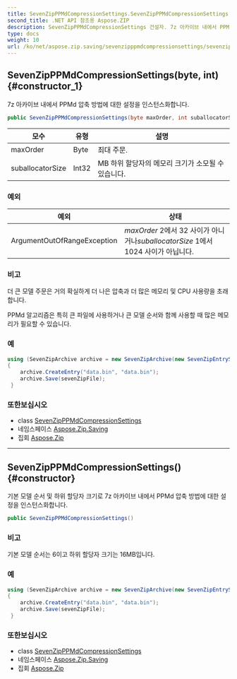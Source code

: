 ```yaml
---
title: SevenZipPPMdCompressionSettings.SevenZipPPMdCompressionSettings
second_title: .NET API 참조용 Aspose.ZIP
description: SevenZipPPMdCompressionSettings 건설자. 7z 아카이브 내에서 PPMd 압축 방법에 대한 설정을 인스턴스화합니다.
type: docs
weight: 10
url: /ko/net/aspose.zip.saving/sevenzipppmdcompressionsettings/sevenzipppmdcompressionsettings/
---
```

## SevenZipPPMdCompressionSettings(byte, int) {#constructor_1}

7z 아카이브 내에서 PPMd 압축 방법에 대한 설정을 인스턴스화합니다.

```csharp
public SevenZipPPMdCompressionSettings(byte maxOrder, int suballocatorSize)
```

| 모수 | 유형 | 설명 |
| --- | --- | --- |
| maxOrder | Byte | 최대 주문. |
| suballocatorSize | Int32 | MB 하위 할당자의 메모리 크기가 소모될 수 있습니다. |

### 예외

| 예외 | 상태 |
| --- | --- |
| ArgumentOutOfRangeException | *maxOrder* 2에서 32 사이가 아니거나*suballocatorSize* 1에서 1024 사이가 아닙니다. |

### 비고

더 큰 모델 주문은 거의 확실하게 더 나은 압축과 더 많은 메모리 및 CPU 사용량을 초래합니다.

PPMd 알고리즘은 특히 큰 파일에 사용하거나 큰 모델 순서와 함께 사용할 때 많은 메모리가 필요할 수 있습니다.

### 예

```csharp
using (SevenZipArchive archive = new SevenZipArchive(new SevenZipEntrySettings(new SevenZipPPMdCompressionSettings(4, 32))))
{
    archive.CreateEntry("data.bin", "data.bin");                        
    archive.Save(sevenZipFile);
 }
```

### 또한보십시오

* class [SevenZipPPMdCompressionSettings](../)
* 네임스페이스 [Aspose.Zip.Saving](../../sevenzipppmdcompressionsettings/)
* 집회 [Aspose.Zip](../../../)

---

## SevenZipPPMdCompressionSettings() {#constructor}

기본 모델 순서 및 하위 할당자 크기로 7z 아카이브 내에서 PPMd 압축 방법에 대한 설정을 인스턴스화합니다.

```csharp
public SevenZipPPMdCompressionSettings()
```

### 비고

기본 모델 순서는 6이고 하위 할당자 크기는 16MB입니다.

### 예

```csharp
using (SevenZipArchive archive = new SevenZipArchive(new SevenZipEntrySettings(new SevenZipPPMdCompressionSettings())))
{
    archive.CreateEntry("data.bin", "data.bin");                        
    archive.Save(sevenZipFile);
 }
```

### 또한보십시오

* class [SevenZipPPMdCompressionSettings](../)
* 네임스페이스 [Aspose.Zip.Saving](../../sevenzipppmdcompressionsettings/)
* 집회 [Aspose.Zip](../../../)


